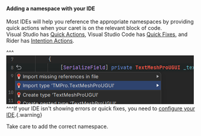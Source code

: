 #### Adding a namespace with your IDE
Most IDEs will help you reference the appropriate namespaces by providing quick actions when your caret is on the relevant block of code.  
Visual Studio has [Quick Actions](https://docs.microsoft.com/en-us/visualstudio/ide/quick-actions),
Visual Studio Code has [Quick Fixes](https://code.visualstudio.com/docs/editor/refactoring#_code-actions-quick-fixes-and-refactorings),
and Rider has [Intention Actions](https://www.jetbrains.com/help/idea/intention-actions.html).

^^^
![Rider's namespace intention actions](adding-namespaces.png)
^^^If your IDE isn't showing errors or quick fixes, you need to [configure your IDE](/Programming/IDE%20Configuration.md).{.warning}

Take care to add the correct namespace.  